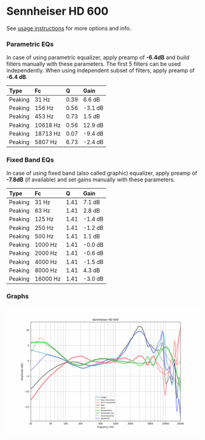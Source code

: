 # Sennheiser HD 600
See [usage instructions](https://github.com/jaakkopasanen/AutoEq#usage) for more options and info.

### Parametric EQs
In case of using parametric equalizer, apply preamp of **-6.4dB** and build filters manually
with these parameters. The first 5 filters can be used independently.
When using independent subset of filters, apply preamp of **-6.4 dB**.

| Type    | Fc       |    Q | Gain    |
|:--------|:---------|:-----|:--------|
| Peaking | 31 Hz    | 0.39 | 6.6 dB  |
| Peaking | 156 Hz   | 0.56 | -3.1 dB |
| Peaking | 453 Hz   | 0.73 | 1.5 dB  |
| Peaking | 10618 Hz | 0.56 | 12.9 dB |
| Peaking | 18713 Hz | 0.07 | -9.4 dB |
| Peaking | 5807 Hz  | 6.73 | -2.4 dB |

### Fixed Band EQs
In case of using fixed band (also called graphic) equalizer, apply preamp of **-7.8dB**
(if available) and set gains manually with these parameters.

| Type    | Fc       |    Q | Gain    |
|:--------|:---------|:-----|:--------|
| Peaking | 31 Hz    | 1.41 | 7.1 dB  |
| Peaking | 63 Hz    | 1.41 | 2.8 dB  |
| Peaking | 125 Hz   | 1.41 | -1.4 dB |
| Peaking | 250 Hz   | 1.41 | -1.2 dB |
| Peaking | 500 Hz   | 1.41 | 1.1 dB  |
| Peaking | 1000 Hz  | 1.41 | -0.0 dB |
| Peaking | 2000 Hz  | 1.41 | -0.6 dB |
| Peaking | 4000 Hz  | 1.41 | -1.5 dB |
| Peaking | 8000 Hz  | 1.41 | 4.3 dB  |
| Peaking | 16000 Hz | 1.41 | -3.0 dB |

### Graphs
![](./Sennheiser%20HD%20600.png)